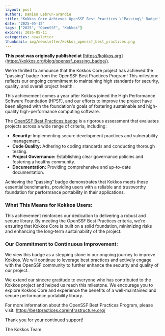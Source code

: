 ```yaml
---
layout: post
authors: Damien Lebrun-Grandie
title: "Kokkos Core Achieves OpenSSF Best Practices \"Passing\" Badge!"
date: "2025-05-12"
tags: ["2025", "OpenSSF", "Kokkos"]
expires: 2026-05-11
categories: newsletter
thumbnail: img/newsletter/kokkos_openssf_best_practices.png
---
```


**This post was originally published at** [https://kokkos.org](https://kokkos.org/blog/openssf_passing_badge/).


We're thrilled to announce that the Kokkos Core project has achieved the
"passing" badge from the OpenSSF Best Practices Program! This milestone
reflects our ongoing commitment to maintaining high standards for security,
quality, and overall project health.

This achievement comes a year after Kokkos joined the High Performance Software
Foundation (HPSF), and our efforts to improve the project have been aligned
with the foundation's goals of fostering sustainable and high-quality
high-performance computing software.

The [OpenSSF Best Practices badge](https://www.bestpractices.dev/en) is a
rigorous assessment that evaluates projects across a wide range of criteria,
including:

* **Security:** Implementing secure development practices and vulnerability
  management.
* **Code Quality:** Adhering to coding standards and conducting thorough
  testing.
* **Project Governance:** Establishing clear governance policies and fostering
  a healthy community.
* **Documentation:** Providing comprehensive and up-to-date documentation.

Achieving the "passing" badge demonstrates that Kokkos meets these essential
benchmarks, providing users with a reliable and trustworthy foundation for
performance portability in their applications.

### What This Means for Kokkos Users:

This achievement reinforces our dedication to delivering a robust and secure
library. By meeting the OpenSSF Best Practices criteria, we're ensuring that
Kokkos Core is built on a solid foundation, minimizing risks and enhancing the
long-term sustainability of the project.

### Our Commitment to Continuous Improvement:

We view this badge as a stepping stone in our ongoing journey to improve
Kokkos. We will continue to leverage best practices and actively engage with
the OpenSSF community to further enhance the security and quality of our
project.

We extend our sincere gratitude to everyone who has contributed to the Kokkos
project and helped us reach this milestone. We encourage you to explore Kokkos
Core and experience the benefits of a well-maintained and secure performance
portability library.

For more information about the OpenSSF Best Practices Program, please visit:
https://bestpractices.coreinfrastructure.org/

Thank you for your continued support!

The Kokkos Team.
